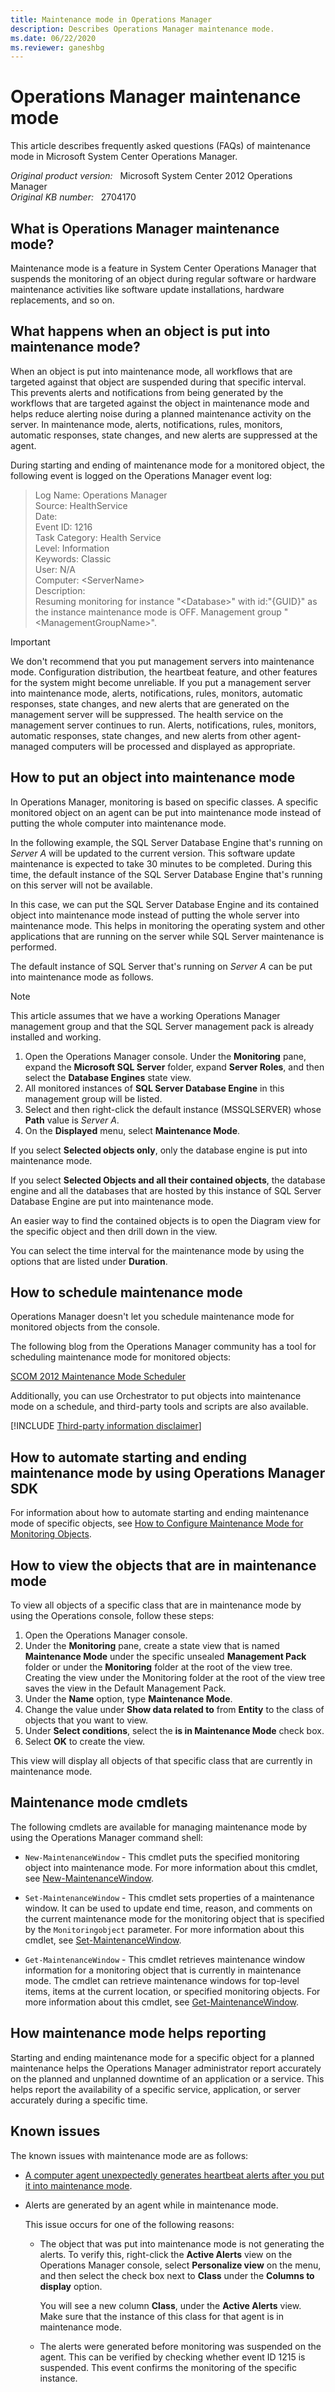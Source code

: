 ```yaml
---
title: Maintenance mode in Operations Manager
description: Describes Operations Manager maintenance mode.
ms.date: 06/22/2020
ms.reviewer: ganeshbg
---
```

# Operations Manager maintenance mode

This article describes frequently asked questions (FAQs) of maintenance mode in Microsoft System Center Operations Manager.

_Original product version:_ &nbsp; Microsoft System Center 2012 Operations Manager  
_Original KB number:_ &nbsp; 2704170

## What is Operations Manager maintenance mode?

Maintenance mode is a feature in System Center Operations Manager that suspends the monitoring of an object during regular software or hardware maintenance activities like software update installations, hardware replacements, and so on.

## What happens when an object is put into maintenance mode?

When an object is put into maintenance mode, all workflows that are targeted against that object are suspended during that specific interval. This prevents alerts and notifications from being generated by the workflows that are targeted against the object in maintenance mode and helps reduce alerting noise during a planned maintenance activity on the server. In maintenance mode, alerts, notifications, rules, monitors, automatic responses, state changes, and new alerts are suppressed at the agent.

During starting and ending of maintenance mode for a monitored object, the following event is logged on the Operations Manager event log:

> Log Name: Operations Manager  
> Source: HealthService  
> Date:  
> Event ID: 1216  
> Task Category: Health Service  
> Level: Information  
> Keywords: Classic  
> User: N/A  
> Computer: \<ServerName>  
> Description:  
> Resuming monitoring for instance "\<Database>" with id:"{GUID}" as the instance maintenance mode is OFF. Management group "\<ManagementGroupName>".

> [!IMPORTANT]
> We don't recommend that you put management servers into maintenance mode. Configuration distribution, the heartbeat feature, and other features for the system might become unreliable. If you put a management server into maintenance mode, alerts, notifications, rules, monitors, automatic responses, state changes, and new alerts that are generated on the management server will be suppressed. The health service on the management server continues to run. Alerts, notifications, rules, monitors, automatic responses, state changes, and new alerts from other agent-managed computers will be processed and displayed as appropriate.

## How to put an object into maintenance mode

In Operations Manager, monitoring is based on specific classes. A specific monitored object on an agent can be put into maintenance mode instead of putting the whole computer into maintenance mode.

In the following example, the SQL Server Database Engine that's running on *Server A* will be updated to the current version. This software update maintenance is expected to take 30 minutes to be completed. During this time, the default instance of the SQL Server Database Engine that's running on this server will not be available.

In this case, we can put the SQL Server Database Engine and its contained object into maintenance mode instead of putting the whole server into maintenance mode. This helps in monitoring the operating system and other applications that are running on the server while SQL Server maintenance is performed.

The default instance of SQL Server that's running on *Server A* can be put into maintenance mode as follows.

> [!NOTE]
> This article assumes that we have a working Operations Manager management group and that the SQL Server management pack is already installed and working.

1. Open the Operations Manager console. Under the **Monitoring** pane, expand the **Microsoft SQL Server** folder, expand **Server Roles**, and then select the **Database Engines** state view.
2. All monitored instances of **SQL Server Database Engine** in this management group will be listed.
3. Select and then right-click the default instance (MSSQLSERVER) whose **Path** value is *Server A*.
4. On the **Displayed** menu, select **Maintenance Mode**.

If you select **Selected objects only**, only the database engine is put into maintenance mode.

If you select **Selected Objects and all their contained objects**, the database engine and all the databases that are hosted by this instance of SQL Server Database Engine are put into maintenance mode.

An easier way to find the contained objects is to open the Diagram view for the specific object and then drill down in the view.

You can select the time interval for the maintenance mode by using the options that are listed under **Duration**.

## How to schedule maintenance mode

Operations Manager doesn't let you schedule maintenance mode for monitored objects from the console.

The following blog from the Operations Manager community has a tool for scheduling maintenance mode for monitored objects:

[SCOM 2012 Maintenance Mode Scheduler](https://www.scom2k7.com/scom-2012-maintenance-mode-scheduler/)

Additionally, you can use Orchestrator to put objects into maintenance mode on a schedule, and third-party tools and scripts are also available.

[!INCLUDE [Third-party information disclaimer](../../includes/third-party-disclaimer.md)]

## How to automate starting and ending maintenance mode by using Operations Manager SDK

For information about how to automate starting and ending maintenance mode of specific objects, see [How to Configure Maintenance Mode for Monitoring Objects](/previous-versions/system-center/developer/bb437532(v=msdn.10)?redirectedfrom=MSDN).

## How to view the objects that are in maintenance mode

To view all objects of a specific class that are in maintenance mode by using the Operations console, follow these steps:

1. Open the Operations Manager console.
2. Under the **Monitoring** pane, create a state view that is named **Maintenance Mode** under the specific unsealed **Management Pack** folder or under the **Monitoring** folder at the root of the view tree. Creating the view under the Monitoring folder at the root of the view tree saves the view in the Default Management Pack.
3. Under the **Name** option, type **Maintenance Mode**.
4. Change the value under **Show data related to** from **Entity** to the class of objects that you want to view.
5. Under **Select conditions**, select the **is in Maintenance Mode** check box.
6. Select **OK** to create the view.

This view will display all objects of that specific class that are currently in maintenance mode.

## Maintenance mode cmdlets

The following cmdlets are available for managing maintenance mode by using the Operations Manager command shell:

- `New-MaintenanceWindow` - This cmdlet puts the specified monitoring object into maintenance mode. For more information about this cmdlet, see [New-MaintenanceWindow](/previous-versions/system-center/operations-manager-2007-r2/gg132214(v=technet.10)?redirectedfrom=MSDN).

- `Set-MaintenanceWindow` - This cmdlet sets properties of a maintenance window. It can be used to update end time, reason, and comments on the current maintenance mode for the monitoring object that is specified by the `Monitoringobject` parameter. For more information about this cmdlet, see [Set-MaintenanceWindow](/previous-versions/system-center/operations-manager-2007-r2/gg132242(v=technet.10)?redirectedfrom=MSDN).

- `Get-MaintenanceWindow` - This cmdlet retrieves maintenance window information for a monitoring object that is currently in maintenance mode. The cmdlet can retrieve maintenance windows for top-level items, items at the current location, or specified monitoring objects. For more information about this cmdlet, see [Get-MaintenanceWindow](/previous-versions/system-center/operations-manager-2007-r2/gg132195(v=technet.10)?redirectedfrom=MSDN).

## How maintenance mode helps reporting

Starting and ending maintenance mode for a specific object for a planned maintenance helps the Operations Manager administrator report accurately on the planned and unplanned downtime of an application or a service. This helps report the availability of a specific service, application, or server accurately during a specific time.

## Known issues

The known issues with maintenance mode are as follows:

- [A computer agent unexpectedly generates heartbeat alerts after you put it into maintenance mode](maintenance-mode-heartbeat-alerts.md).

- Alerts are generated by an agent while in maintenance mode.

  This issue occurs for one of the following reasons:

  - The object that was put into maintenance mode is not generating the alerts. To verify this, right-click the **Active Alerts** view on the Operations Manager console, select **Personalize view** on the menu, and then select the check box next to **Class** under the **Columns to display** option.

    You will see a new column **Class**, under the **Active Alerts** view. Make sure that the instance of this class for that agent is in maintenance mode.

  - The alerts were generated before monitoring was suspended on the agent. This can be verified by checking whether event ID 1215 is suspended. This event confirms the monitoring of the specific instance.
